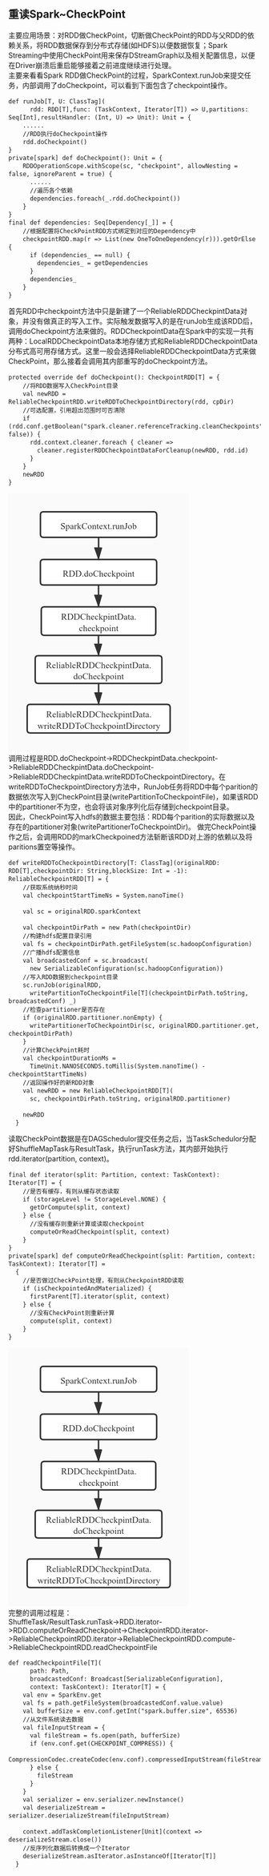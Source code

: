 重读Spark~CheckPoint
---------------------------------------
主要应用场景：对RDD做CheckPoint，切断做CheckPoint的RDD与父RDD的依赖关系，将RDD数据保存到分布式存储(如HDFS)以便数据恢复；Spark Streaming中使用CheckPoint用来保存DStreamGraph以及相关配置信息，以便在Driver崩溃后重启能够接着之前进度继续进行处理。  
主要来看看Spark RDD做CheckPoint的过程，SparkContext.runJob来提交任务，内部调用了doCheckpoint，可以看到下面包含了checkpoint操作。  
```
def runJob[T, U: ClassTag](
      rdd: RDD[T],func: (TaskContext, Iterator[T]) => U,partitions: Seq[Int],resultHandler: (Int, U) => Unit): Unit = {
    ......
    //RDD执行doCheckpoint操作
    rdd.doCheckpoint()
}
private[spark] def doCheckpoint(): Unit = {
    RDDOperationScope.withScope(sc, "checkpoint", allowNesting = false, ignoreParent = true) {
      ......
      //遍历各个依赖
      dependencies.foreach(_.rdd.doCheckpoint())
    }
}
final def dependencies: Seq[Dependency[_]] = {
    //根据配置将CheckPointRDD方式绑定到对应的Dependency中
    checkpointRDD.map(r => List(new OneToOneDependency(r))).getOrElse {
      if (dependencies_ == null) {
        dependencies_ = getDependencies
      }
      dependencies_
    }
}
```
首先RDD中checkpoint方法中只是新建了一个ReliableRDDCheckpintData对象，并没有做真正的写入工作。实际触发数据写入的是在runJob生成该RDD后，调用doCheckpoint方法来做的。RDDCheckpointData在Spark中的实现一共有两种：LocalRDDCheckpointData本地存储方式和ReliableRDDCheckpointData分布式高可用存储方式。这里一般会选择ReliableRDDCheckpointData方式来做CheckPoint，那么接着会调用其内部重写的doCheckpoint方法。  
```
protected override def doCheckpoint(): CheckpointRDD[T] = {
    //将RDD数据写入CheckPoint目录
    val newRDD = ReliableCheckpointRDD.writeRDDToCheckpointDirectory(rdd, cpDir)
    //可选配置，引用超出范围时可否清除
    if (rdd.conf.getBoolean("spark.cleaner.referenceTracking.cleanCheckpoints", false)) {
      rdd.context.cleaner.foreach { cleaner =>
        cleaner.registerRDDCheckpointDataForCleanup(newRDD, rdd.id)
      }
    }
    newRDD
}
```
![1.jpg](https://github.com/V-I-C-T-O-R/spark-source-code/blob/master/spark/article/restudy/6/pic/1.jpg)  
调用过程是RDD.doCheckpoint->RDDCheckpintData.checkpoint->ReliableRDDCheckpintData.doCheckpoint->ReliableRDDCheckpintData.writeRDDToCheckpointDirectory。在writeRDDToCheckpointDirectory方法中，RunJob任务将RDD中每个parition的数据依次写入到CheckPoint目录(writePartitionToCheckpointFile)，如果该RDD中的partitioner不为空，也会将该对象序列化后存储到checkpoint目录。  
因此，CheckPoint写入hdfs的数据主要包括：RDD每个parition的实际数据以及存在的partitioner对象(writePartitionerToCheckpointDir)。
做完CheckPoint操作之后，会调用RDD的markCheckpoined方法斩断该RDD对上游的依赖以及将paritions置空等操作。
```
def writeRDDToCheckpointDirectory[T: ClassTag](originalRDD: RDD[T],checkpointDir: String,blockSize: Int = -1): ReliableCheckpointRDD[T] = {
    //获取系统纳秒时间
    val checkpointStartTimeNs = System.nanoTime()

    val sc = originalRDD.sparkContext

    val checkpointDirPath = new Path(checkpointDir)
    //构建hdfs配置目录引用
    val fs = checkpointDirPath.getFileSystem(sc.hadoopConfiguration)
    //广播hdfs配置信息
    val broadcastedConf = sc.broadcast(
      new SerializableConfiguration(sc.hadoopConfiguration))
    //写入RDD数据到checkpoint目录
    sc.runJob(originalRDD,
      writePartitionToCheckpointFile[T](checkpointDirPath.toString, broadcastedConf) _)
    //检查partitioner是否存在
    if (originalRDD.partitioner.nonEmpty) {
      writePartitionerToCheckpointDir(sc, originalRDD.partitioner.get, checkpointDirPath)
    }
    //计算CheckPoint耗时
    val checkpointDurationMs =
      TimeUnit.NANOSECONDS.toMillis(System.nanoTime() - checkpointStartTimeNs)
    //返回操作好的新RDD对象
    val newRDD = new ReliableCheckpointRDD[T](
      sc, checkpointDirPath.toString, originalRDD.partitioner)
    
    newRDD
  }
```
读取CheckPoint数据是在DAGSchedulor提交任务之后，当TaskSchedulor分配好ShuffleMapTask与ResultTask，执行runTask方法，其内部开始执行rdd.iterator(partition, context)。
```
final def iterator(split: Partition, context: TaskContext): Iterator[T] = {
    //是否有缓存，有则从缓存状态读取
    if (storageLevel != StorageLevel.NONE) {
      getOrCompute(split, context)
    } else {
      //没有缓存则重新计算或读取checkpoint
      computeOrReadCheckpoint(split, context)
    }
}
private[spark] def computeOrReadCheckpoint(split: Partition, context: TaskContext): Iterator[T] =
  {
    //是否做过CheckPoint处理，有则从CheckpointRDD读取
    if (isCheckpointedAndMaterialized) {
      firstParent[T].iterator(split, context)
    } else {
      //没有CheckPoint则重新计算
      compute(split, context)
    }
}
```
![2.jpg](https://github.com/V-I-C-T-O-R/spark-source-code/blob/master/spark/article/restudy/6/pic/1.jpg)  
完整的调用过程是：  
ShuffleTask/ResultTask.runTask->RDD.iterator->RDD.computeOrReadCheckpoint->CheckpointRDD.iterator->ReliableCheckpointRDD.iterator->ReliableCheckpointRDD.compute->ReliableCheckpointRDD.readCheckpointFile  
```
def readCheckpointFile[T](
      path: Path,
      broadcastedConf: Broadcast[SerializableConfiguration],
      context: TaskContext): Iterator[T] = {
    val env = SparkEnv.get
    val fs = path.getFileSystem(broadcastedConf.value.value)
    val bufferSize = env.conf.getInt("spark.buffer.size", 65536)
    //从文件系统读去数据
    val fileInputStream = {
      val fileStream = fs.open(path, bufferSize)
      if (env.conf.get(CHECKPOINT_COMPRESS)) {
        CompressionCodec.createCodec(env.conf).compressedInputStream(fileStream)
      } else {
        fileStream
      }
    }
    val serializer = env.serializer.newInstance()
    val deserializeStream = serializer.deserializeStream(fileInputStream)

    context.addTaskCompletionListener[Unit](context => deserializeStream.close())
    //反序列化数据后转换成一个Iterator
    deserializeStream.asIterator.asInstanceOf[Iterator[T]]
  }
```
